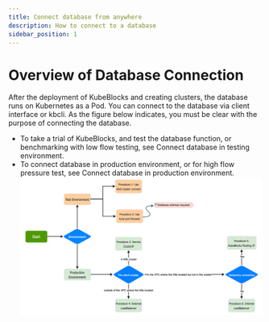 ```yaml
---
title: Connect database from anywhere
description: How to connect to a database
sidebar_position: 1
---
```


# Overview of Database Connection
After the deployment of KubeBlocks and creating clusters, the database runs on Kubernetes as a Pod. You can connect to the database via client interface or kbcli. 
As the figure below indicates, you must be clear with the purpose of connecting the database.
  - To take a trial of KubeBlocks, and test the database function, or benchmarking with low flow testing, see Connect database in testing environment.
  - To connect database in production environment, or for high flow pressure test, see Connect database in production environment.
![Connect database](../../img/connect_database.png)